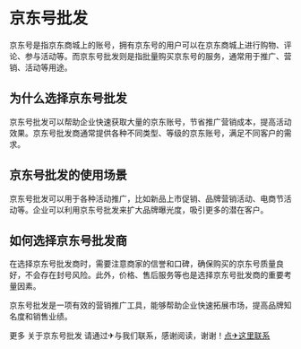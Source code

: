 # 京东号批发

京东号是指京东商城上的账号，拥有京东号的用户可以在京东商城上进行购物、评论、参与活动等。而京东号批发则是指批量购买京东号的服务，通常用于推广、营销、活动等用途。

## 为什么选择京东号批发

京东号批发可以帮助企业快速获取大量的京东账号，节省推广营销成本，提高活动效果。京东号批发商通常提供各种不同类型、等级的京东账号，满足不同客户的需求。

## 京东号批发的使用场景

京东号批发可以用于各种活动推广，比如新品上市促销、品牌营销活动、电商节活动等。企业可以利用京东号批发来扩大品牌曝光度，吸引更多的潜在客户。

## 如何选择京东号批发商

在选择京东号批发商时，需要注意商家的信誉和口碑，确保购买的京东号质量良好，不会存在封号风险。此外，价格、售后服务等也是选择京东号批发商的重要考量因素。

京东号批发是一项有效的营销推广工具，能够帮助企业快速拓展市场，提高品牌知名度和销售业绩。

更多 关于京东号批发 请通过✈与我们联系，感谢阅读，谢谢！[点✈这里联系](https://ss.k02.cc)